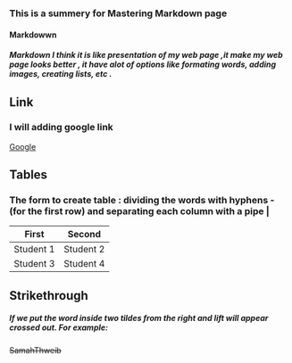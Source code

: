 ### This is a summery for Mastering Markdown page
 #### Markdowwn 
 ##### Markdown I think it is like presentation of my web page ,it make my web page looks better , it have alot of options like formating words, adding images, creating lists, etc .
 
 ## Link
 ### I will adding google link 
 [Google](http://google.com)
 
 ## Tables
 ### The form to create table : dividing the words with hyphens - (for the first row) and  separating each column with a pipe |
 
 First  | Second 
------------ | -------------
Student 1 | Student 2
Student 3 | Student 4
 
 ## Strikethrough
 ##### If we put the word inside two tildes from the right and lift will appear crossed out. For example:
 ~~SamahThweib~~


